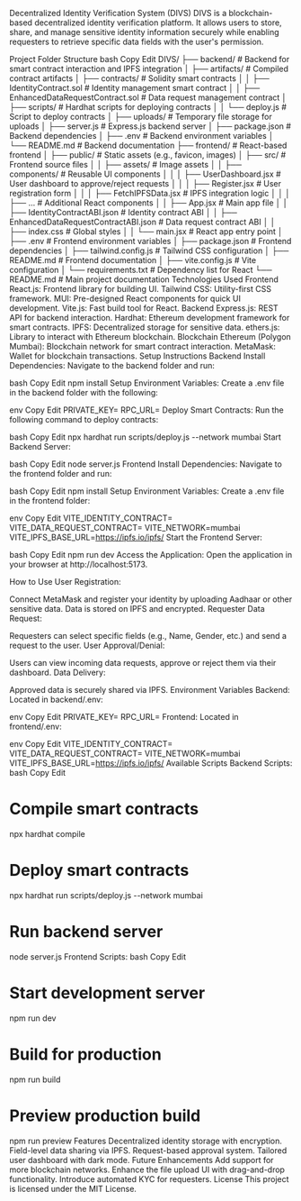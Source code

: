 Decentralized Identity Verification System (DIVS)
DIVS is a blockchain-based decentralized identity verification platform. It allows users to store, share, and manage sensitive identity information securely while enabling requesters to retrieve specific data fields with the user's permission.

Project Folder Structure
bash
Copy
Edit
DIVS/
├── backend/                      # Backend for smart contract interaction and IPFS integration
│   ├── artifacts/                # Compiled contract artifacts
│   ├── contracts/                # Solidity smart contracts
│   │   ├── IdentityContract.sol  # Identity management smart contract
│   │   ├── EnhancedDataRequestContract.sol # Data request management contract
│   ├── scripts/                  # Hardhat scripts for deploying contracts
│   │   └── deploy.js             # Script to deploy contracts
│   ├── uploads/                  # Temporary file storage for uploads
│   ├── server.js                 # Express.js backend server
│   ├── package.json              # Backend dependencies
│   ├── .env                      # Backend environment variables
│   └── README.md                 # Backend documentation
├── frontend/                     # React-based frontend
│   ├── public/                   # Static assets (e.g., favicon, images)
│   ├── src/                      # Frontend source files
│   │   ├── assets/               # Image assets
│   │   ├── components/           # Reusable UI components
│   │   │   ├── UserDashboard.jsx # User dashboard to approve/reject requests
│   │   │   ├── Register.jsx      # User registration form
│   │   │   ├── FetchIPFSData.jsx # IPFS integration logic
│   │   │   ├── ...               # Additional React components
│   │   ├── App.jsx               # Main app file
│   │   ├── IdentityContractABI.json # Identity contract ABI
│   │   ├── EnhancedDataRequestContractABI.json # Data request contract ABI
│   │   ├── index.css             # Global styles
│   │   └── main.jsx              # React app entry point
│   ├── .env                      # Frontend environment variables
│   ├── package.json              # Frontend dependencies
│   ├── tailwind.config.js        # Tailwind CSS configuration
│   ├── README.md                 # Frontend documentation
│   ├── vite.config.js            # Vite configuration
│   └── requirements.txt          # Dependency list for React
└── README.md                     # Main project documentation
Technologies Used
Frontend
React.js: Frontend library for building UI.
Tailwind CSS: Utility-first CSS framework.
MUI: Pre-designed React components for quick UI development.
Vite.js: Fast build tool for React.
Backend
Express.js: REST API for backend interaction.
Hardhat: Ethereum development framework for smart contracts.
IPFS: Decentralized storage for sensitive data.
ethers.js: Library to interact with Ethereum blockchain.
Blockchain
Ethereum (Polygon Mumbai): Blockchain network for smart contract interaction.
MetaMask: Wallet for blockchain transactions.
Setup Instructions
Backend
Install Dependencies: Navigate to the backend folder and run:

bash
Copy
Edit
npm install
Setup Environment Variables: Create a .env file in the backend folder with the following:

env
Copy
Edit
PRIVATE_KEY=<your-metamask-private-key>
RPC_URL=<polygon-mumbai-rpc-url>
Deploy Smart Contracts: Run the following command to deploy contracts:

bash
Copy
Edit
npx hardhat run scripts/deploy.js --network mumbai
Start Backend Server:

bash
Copy
Edit
node server.js
Frontend
Install Dependencies: Navigate to the frontend folder and run:

bash
Copy
Edit
npm install
Setup Environment Variables: Create a .env file in the frontend folder:

env
Copy
Edit
VITE_IDENTITY_CONTRACT=<deployed-identity-contract-address>
VITE_DATA_REQUEST_CONTRACT=<deployed-data-request-contract-address>
VITE_NETWORK=mumbai
VITE_IPFS_BASE_URL=https://ipfs.io/ipfs/
Start the Frontend Server:

bash
Copy
Edit
npm run dev
Access the Application: Open the application in your browser at http://localhost:5173.

How to Use
User Registration:

Connect MetaMask and register your identity by uploading Aadhaar or other sensitive data.
Data is stored on IPFS and encrypted.
Requester Data Request:

Requesters can select specific fields (e.g., Name, Gender, etc.) and send a request to the user.
User Approval/Denial:

Users can view incoming data requests, approve or reject them via their dashboard.
Data Delivery:

Approved data is securely shared via IPFS.
Environment Variables
Backend:
Located in backend/.env:

env
Copy
Edit
PRIVATE_KEY=<metamask-private-key>
RPC_URL=<polygon-mumbai-rpc-url>
Frontend:
Located in frontend/.env:

env
Copy
Edit
VITE_IDENTITY_CONTRACT=<identity-contract-address>
VITE_DATA_REQUEST_CONTRACT=<data-request-contract-address>
VITE_NETWORK=mumbai
VITE_IPFS_BASE_URL=https://ipfs.io/ipfs/
Available Scripts
Backend Scripts:
bash
Copy
Edit
# Compile smart contracts
npx hardhat compile

# Deploy smart contracts
npx hardhat run scripts/deploy.js --network mumbai

# Run backend server
node server.js
Frontend Scripts:
bash
Copy
Edit
# Start development server
npm run dev

# Build for production
npm run build

# Preview production build
npm run preview
Features
Decentralized identity storage with encryption.
Field-level data sharing via IPFS.
Request-based approval system.
Tailored user dashboard with dark mode.
Future Enhancements
Add support for more blockchain networks.
Enhance the file upload UI with drag-and-drop functionality.
Introduce automated KYC for requesters.
License
This project is licensed under the MIT License.